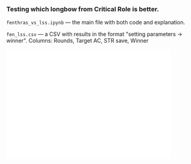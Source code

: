 ### Testing which longbow from Critical Role is better.
`fenthras_vs_lss.ipynb` &mdash; the main file with both code and explanation. 

`fen_lss.csv` &mdash; a CSV with results in the format "setting parameters -> winner". Columns: Rounds, Target AC, STR save, Winner  

![Fenthras vs LSS](./pie.png)
